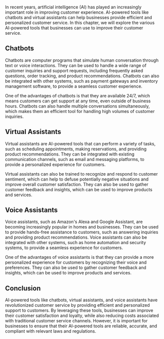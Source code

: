 
In recent years, artificial intelligence (AI) has played an increasingly important role in improving customer experience. AI-powered tools like chatbots and virtual assistants can help businesses provide efficient and personalized customer service. In this chapter, we will explore the various AI-powered tools that businesses can use to improve their customer service.

Chatbots
--------

Chatbots are computer programs that simulate human conversation through text or voice interactions. They can be used to handle a wide range of customer inquiries and support requests, including frequently asked questions, order tracking, and product recommendations. Chatbots can also be integrated with other systems, such as payment gateways and inventory management software, to provide a seamless customer experience.

One of the advantages of chatbots is that they are available 24/7, which means customers can get support at any time, even outside of business hours. Chatbots can also handle multiple conversations simultaneously, which makes them an efficient tool for handling high volumes of customer inquiries.

Virtual Assistants
------------------

Virtual assistants are AI-powered tools that can perform a variety of tasks, such as scheduling appointments, making reservations, and providing product recommendations. They can be integrated with existing communication channels, such as email and messaging platforms, to provide a personalized experience for customers.

Virtual assistants can also be trained to recognize and respond to customer sentiment, which can help to defuse potentially negative situations and improve overall customer satisfaction. They can also be used to gather customer feedback and insights, which can be used to improve products and services.

Voice Assistants
----------------

Voice assistants, such as Amazon's Alexa and Google Assistant, are becoming increasingly popular in homes and businesses. They can be used to provide hands-free assistance to customers, such as answering inquiries and providing product recommendations. Voice assistants can also be integrated with other systems, such as home automation and security systems, to provide a seamless experience for customers.

One of the advantages of voice assistants is that they can provide a more personalized experience for customers by recognizing their voice and preferences. They can also be used to gather customer feedback and insights, which can be used to improve products and services.

Conclusion
----------

AI-powered tools like chatbots, virtual assistants, and voice assistants have revolutionized customer service by providing efficient and personalized support to customers. By leveraging these tools, businesses can improve their customer satisfaction and loyalty, while also reducing costs associated with traditional customer service channels. However, it is important for businesses to ensure that their AI-powered tools are reliable, accurate, and compliant with relevant laws and regulations.
